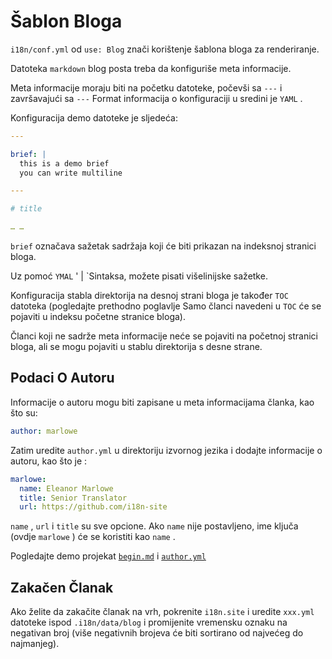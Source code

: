 # Šablon Bloga

`i18n/conf.yml` od `use: Blog` znači korištenje šablona bloga za renderiranje.

Datoteka `markdown` blog posta treba da konfiguriše meta informacije.

Meta informacije moraju biti na početku datoteke, počevši sa `---` i završavajući sa `---` Format informacija o konfiguraciji u sredini je `YAML` .

Konfiguracija demo datoteke je sljedeća:

```yml
---

brief: |
  this is a demo brief
  you can write multiline

---

# title

… …
```

`brief` označava sažetak sadržaja koji će biti prikazan na indeksnoj stranici bloga.

Uz pomoć `YMAL` ' | `Sintaksa, možete pisati višelinijske sažetke.

Konfiguracija stabla direktorija na desnoj strani bloga je također `TOC` datoteka (pogledajte prethodno poglavlje Samo članci navedeni u `TOC` će se pojaviti u indeksu početne stranice bloga).

Članci koji ne sadrže meta informacije neće se pojaviti na početnoj stranici bloga, ali se mogu pojaviti u stablu direktorija s desne strane.

## Podaci O Autoru

Informacije o autoru mogu biti zapisane u meta informacijama članka, kao što su:

```yml
author: marlowe
```

Zatim uredite `author.yml` u direktoriju izvornog jezika i dodajte informacije o autoru, kao što je :

```yml
marlowe:
  name: Eleanor Marlowe
  title: Senior Translator
  url: https://github.com/i18n-site
```

`name` , `url` i `title` su sve opcione. Ako `name` nije postavljeno, ime ključa (ovdje `marlowe` ) će se koristiti kao `name` .

Pogledajte demo projekat [`begin.md`](https://github.com/i18n-site/demo.i18n.site/blob/main/en/blog/news/begin.md?plain=1) i [`author.yml`](https://github.com/i18n-site/demo.i18n.site/blob/main/en/author.yml)

## Zakačen Članak

Ako želite da zakačite članak na vrh, pokrenite `i18n.site` i uredite `xxx.yml` datoteke ispod `.i18n/data/blog` i promijenite vremensku oznaku na negativan broj (više negativnih brojeva će biti sortirano od najvećeg do najmanjeg).